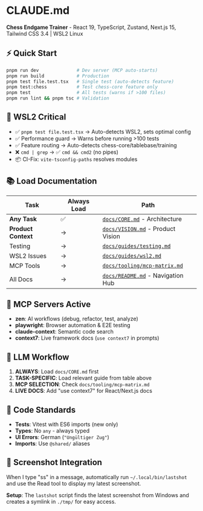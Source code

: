 # CLAUDE.md

**Chess Endgame Trainer** - React 19, TypeScript, Zustand, Next.js 15, Tailwind CSS 3.4 | WSL2 Linux

## ⚡ Quick Start

```bash
pnpm run dev              # Dev server (MCP auto-starts)
pnpm run build            # Production  
pnpm test file.test.tsx   # Single test (auto-detects feature)
pnpm test:chess           # Test chess-core feature only
pnpm test                 # All tests (warns if >100 files)
pnpm run lint && pnpm tsc # Validation
```

## 🔧 WSL2 Critical

- ✅ `pnpm test file.test.tsx` → Auto-detects WSL2, sets optimal config
- ✅ Performance guard → Warns before running >100 tests
- ✅ Feature routing → Auto-detects chess-core/tablebase/training
- ❌ `cmd | grep` → ✅ `cmd && cmd2` (no pipes)
- 📦 CI-Fix: `vite-tsconfig-paths` resolves modules

## 📚 Load Documentation

| Task | Always Load | Path |
|------|------------|------|
| **Any Task** | ✅ | [`docs/CORE.md`](docs/CORE.md) - Architecture |
| **Product Context** | → | [`docs/VISION.md`](docs/VISION.md) - Product Vision |
| Testing | → | [`docs/guides/testing.md`](docs/guides/testing.md) |
| WSL2 Issues | → | [`docs/guides/wsl2.md`](docs/guides/wsl2.md) |
| MCP Tools | → | [`docs/tooling/mcp-matrix.md`](docs/tooling/mcp-matrix.md) |
| All Docs | → | [`docs/README.md`](docs/README.md) - Navigation Hub |

## 🤖 MCP Servers Active

- **zen**: AI workflows (debug, refactor, test, analyze)
- **playwright**: Browser automation & E2E testing
- **claude-context**: Semantic code search
- **context7**: Live framework docs (`use context7` in prompts)

## 📝 LLM Workflow

1. **ALWAYS**: Load `docs/CORE.md` first
2. **TASK-SPECIFIC**: Load relevant guide from table above
3. **MCP SELECTION**: Check `docs/tooling/mcp-matrix.md`
4. **LIVE DOCS**: Add "use context7" for React/Next.js docs

## 🚀 Code Standards

- **Tests**: Vitest with ES6 imports (new only)
- **Types**: No `any` - always typed
- **UI Errors**: German (`"Ungültiger Zug"`)
- **Imports**: Use `@shared/` aliases

## 📸 Screenshot Integration

When I type "ss" in a message, automatically run `~/.local/bin/lastshot` and use the Read tool to display my latest screenshot.

**Setup**: The `lastshot` script finds the latest screenshot from Windows and creates a symlink in `./tmp/` for easy access.